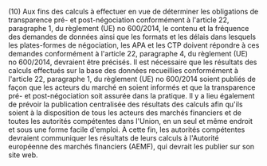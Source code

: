 (10) Aux fins des calculs à effectuer en vue de déterminer les obligations de transparence pré- et post-négociation conformément à l'article 22, paragraphe 1, du règlement (UE) no 600/2014, le contenu et la fréquence des demandes de données ainsi que les formats et les délais dans lesquels les plates-formes de négociation, les APA et les CTP doivent répondre à ces demandes conformément à l'article 22, paragraphe 4, du règlement (UE) no 600/2014, devraient être précisés. Il est nécessaire que les résultats des calculs effectués sur la base des données recueillies conformément à l'article 22, paragraphe 1, du règlement (UE) no 600/2014 soient publiés de façon que les acteurs du marché en soient informés et que la transparence pré- et post-négociation soit assurée dans la pratique. Il y a lieu également de prévoir la publication centralisée des résultats des calculs afin qu'ils soient à la disposition de tous les acteurs des marchés financiers et de toutes les autorités compétentes dans l'Union, en un seul et même endroit et sous une forme facile d'emploi. À cette fin, les autorités compétentes devraient communiquer les résultats de leurs calculs à l'Autorité européenne des marchés financiers (AEMF), qui devrait les publier sur son site web.